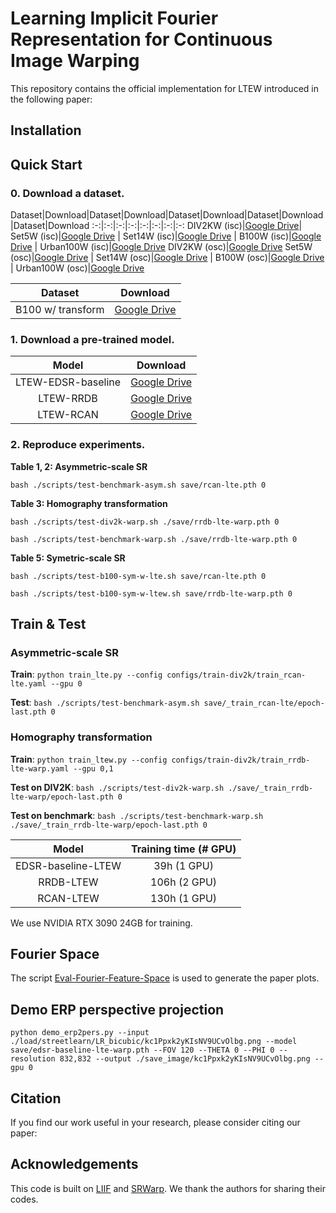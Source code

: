 # Learning Implicit Fourier Representation for Continuous Image Warping
This repository contains the official implementation for LTEW introduced in the following paper:


## Installation

## Quick Start
### 0. Download a dataset.
Dataset|Download|Dataset|Download|Dataset|Download|Dataset|Download|Dataset|Download
:-:|:-:|:-:|:-:|:-:|:-:|:-:|:-:
DIV2KW (isc)|[Google Drive](https://drive.google.com/drive/folders/1v0zHDzTqghUS3awrw9aQtpSyREBPR-cz?usp=sharing)|
Set5W (isc)|[Google Drive](https://drive.google.com/drive/folders/19p46Fm1GqxFaz9N6lb5-xEF6fZ4dcVmy?usp=sharing) |
Set14W (isc)|[Google Drive](https://drive.google.com/drive/folders/1a2BebB8xPnkRc7nKzWkEVao2XK76qJst?usp=sharing) |
B100W (isc)|[Google Drive](https://drive.google.com/drive/folders/1-gr0zMLSkiM_5avZ9C2LVlGeKvNySzlM?usp=sharing) |
Urban100W (isc)|[Google Drive](https://drive.google.com/drive/folders/1sW3T-BislLrXFzqVaFLvLqw0a96Psjt_?usp=sharing)
DIV2KW (osc)|[Google Drive](https://drive.google.com/drive/folders/1sPR3tSnIEfnfWOsbPxWuaFQsCr5kiLT7?usp=sharing)
Set5W (osc)|[Google Drive](https://drive.google.com/drive/folders/1a2BebB8xPnkRc7nKzWkEVao2XK76qJst?usp=sharing) |
Set14W (osc)|[Google Drive](https://drive.google.com/drive/folders/1qCBzQaLaCCAsj99kDoNWKl_tlj6c6tj_?usp=sharing) |
B100W (osc)|[Google Drive](https://drive.google.com/drive/folders/1cvzXRQLw9qJoQoF7LxlT5SRIWdcnH5O5?usp=sharing) |
Urban100W (osc)|[Google Drive](https://drive.google.com/drive/folders/135FEZ96sc0I1QcyBKwaHAaiMvIbPZ4yR?usp=sharing)

Dataset|Download
:-:|:-:
B100 w/ transform|[Google Drive](https://drive.google.com/drive/folders/18ZMu7TVg1BPNo3k_eMKOlafkWPSs5gBW?usp=sharing)

### 1. Download a pre-trained model.

Model|Download
:-:|:-:
LTEW-EDSR-baseline|[Google Drive](https://drive.google.com/file/d/1__x8oUUsgbIGLVqXljU1ItB4hv-b68zW/view?usp=sharing)
LTEW-RRDB|[Google Drive](https://drive.google.com/file/d/1TJqFAnUVnYHK_dndHj-UjTP1m7iSACvp/view?usp=sharing)
LTEW-RCAN|[Google Drive](https://drive.google.com/file/d/1XPxwop6Q5EZGi9pM392VC5DmPWRyWqO2/view?usp=sharing)

### 2. Reproduce experiments.

**Table 1, 2: Asymmetric-scale SR**

```bash ./scripts/test-benchmark-asym.sh save/rcan-lte.pth 0```

**Table 3: Homography transformation**

```bash ./scripts/test-div2k-warp.sh ./save/rrdb-lte-warp.pth 0```

```bash ./scripts/test-benchmark-warp.sh ./save/rrdb-lte-warp.pth 0```

**Table 5: Symetric-scale SR**

```bash ./scripts/test-b100-sym-w-lte.sh save/rcan-lte.pth 0```

```bash ./scripts/test-b100-sym-w-ltew.sh save/rrdb-lte-warp.pth 0```


## Train & Test

###  **Asymmetric-scale SR**

**Train**: `python train_lte.py --config configs/train-div2k/train_rcan-lte.yaml --gpu 0`

**Test**: `bash ./scripts/test-benchmark-asym.sh save/_train_rcan-lte/epoch-last.pth 0`

### **Homography transformation**

**Train**: `python train_ltew.py --config configs/train-div2k/train_rrdb-lte-warp.yaml --gpu 0,1`

**Test on DIV2K**: `bash ./scripts/test-div2k-warp.sh ./save/_train_rrdb-lte-warp/epoch-last.pth 0`

**Test on benchmark**: `bash ./scripts/test-benchmark-warp.sh ./save/_train_rrdb-lte-warp/epoch-last.pth 0`

Model|Training time (# GPU)
:-:|:-:
EDSR-baseline-LTEW|39h (1 GPU)
RRDB-LTEW|106h (2 GPU)
RCAN-LTEW|130h (1 GPU)

We use NVIDIA RTX 3090 24GB for training.

## Fourier Space

The script [Eval-Fourier-Feature-Space](https://github.com/jaewon-lee-b/ltew/blob/main/Eval-Fourier-Feature-Space.ipynb) is used to generate the paper plots.


## Demo ERP perspective projection

`python demo_erp2pers.py --input ./load/streetlearn/LR_bicubic/kc1Ppxk2yKIsNV9UCvOlbg.png --model save/edsr-baseline-lte-warp.pth --FOV 120 --THETA 0 --PHI 0 --resolution 832,832 --output ./save_image/kc1Ppxk2yKIsNV9UCvOlbg.png --gpu 0`


## Citation
If you find our work useful in your research, please consider citing our paper:

## Acknowledgements
This code is built on [LIIF](https://github.com/yinboc/liif) and [SRWarp](https://github.com/sanghyun-son/srwarp). We thank the authors for sharing their codes.